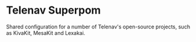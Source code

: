 Telenav Superpom
================

Shared configuration for a number of Telenav's open-source projects, such as KivaKit,
MesaKit and Lexakai.

